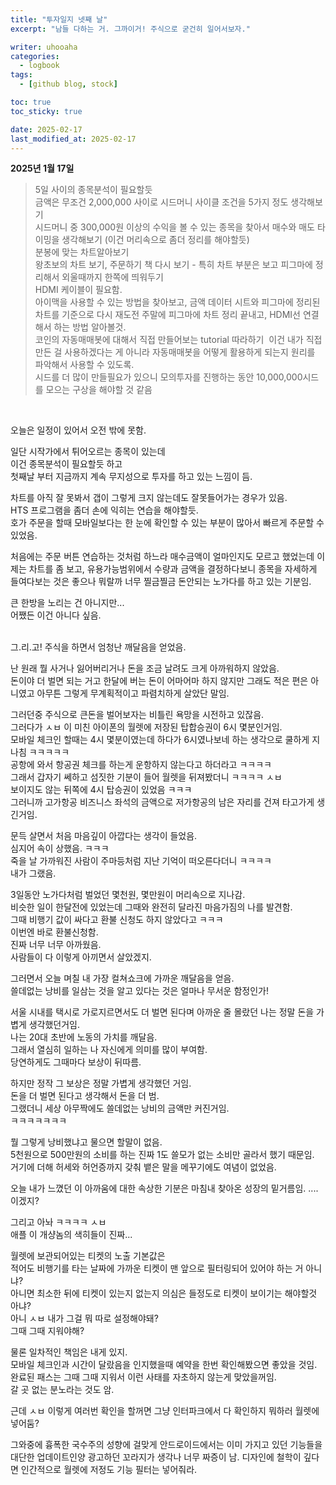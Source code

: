 ```yaml
---
title: "투자일지 넷째 날"
excerpt: "남들 다하는 거. 그까이거! 주식으로 굳건히 일어서보자."

writer: uhooaha
categories:
  - logbook
tags:
  - [github blog, stock]

toc: true
toc_sticky: true

date: 2025-02-17
last_modified_at: 2025-02-17
---
```



**2025년 1월 17일**    


> 5일 사이의 종목분석이 필요할듯          
> 금액은 무조건 2,000,000 사이로 시드머니 사이클 조건을 5가지 정도 생각해보기         
> 시드머니 중 300,000원 이상의 수익을 볼 수 있는 종목을 찾아서 매수와 매도 타이밍을 생각해보기 (이건 머리속으로 좀더 정리를 해야할듯)            
> 분봉에 맞는 차트알아보기         
> 왕초보의 차트 보기, 주문하기 책 다시 보기 - 특히 차트 부분은 보고 피그마에 정리해서 외울때까지 한쪽에 띄워두기         
> HDMI 케이블이 필요함.         
> 아이맥을 사용할 수 있는 방법을 찾아보고, 금액 데이터 시트와 피그마에 정리된 차트를 기준으로 다시 재도전 주말에 피그마에 차트 정리 끝내고, HDMI선 연결해서 하는 방법 알아볼것.      
> 코인의 자동매매봇에 대해서 직접 만들어보는 tutorial 따라하기  이건 내가 직접 만든 걸 사용하겠다는 게 아니라 자동매매봇을 어떻게 활용하게 되는지 원리를 파악해서 사용할 수 있도록.      
> 시드를 더 많이 만들필요가 있으니 모의투자를 진행하는 동안 10,000,000시드를 모으는 구상을 해야할 것 같음          
     

<br>
         

오늘은 일정이 있어서 오전 밖에 못함.       

일단 시작가에서 튀어오르는 종목이 있는데         
이건 종목분석이 필요할듯 하고        
첫째날 부터 지금까지 계속 무지성으로 투자를 하고 있는 느낌이 듬.          

차트를 아직 잘 못봐서 갭이 그렇게 크지 않는데도 잘못들어가는 경우가 있음.        
HTS 프로그램을 좀더 손에 익히는 연습을 해야할듯.        
호가 주문을 할때 모바일보다는 한 눈에 확인할 수 있는 부분이 많아서 빠르게 주문할 수 있었음.         

처음에는 주문 버튼 연습하는 것처럼 하느라 매수금액이 얼마인지도 모르고 했었는데 이제는 차트를 좀 보고, 유용가능범위에서 수량과 금액을 결정하다보니 종목을 자세하게 들여다보는 것은 좋으나 뭐랄까 너무 찔금찔금 돈안되는 노가다를 하고 있는 기분임.     

큰 한방을 노리는 건 아니지만...        
어쨌든 이건 아니다 싶음.        

<br>
그.리.고!              
주식을 하면서 엄청난 깨달음을 얻었음.              

난 원래 뭘 사거나 잃어버리거나 돈을 조금 날려도 크게 아까워하지 않았음.         
돈이야 더 벌면 되는 거고 한달에 버는 돈이 어마어마 하지 않지만 그래도 적은 편은 아니였고 아무튼 그렇게 무계획적이고 파렴치하게 살았단 말임.        

그러던중 주식으로 큰돈을 벌어보자는 비틀린 욕망을 시전하고 있잖음.         
그러다가 ㅅㅂ 이 미친 아이폰의 월렛에 저장된 탑합승권이 6시 몇분인거임.         
모바일 체크인 할때는 4시 몇분이였는데 하다가 6시였나보네 하는 생각으로 쿨하게 지나침 ㅋㅋㅋㅋㅋ            
공항에 와서 항공권 체크를 하는게 운항하지 않는다고 하더라고 ㅋㅋㅋㅋ          
그래서 갑자기 쎄하고 섬짓한 기분이 들어 월렛을 뒤져봤더니 ㅋㅋㅋㅋ ㅅㅂ            
보이지도 않는 뒤쪽에 4시 탑승권이 있었음 ㅋㅋㅋ             
그러니까 고가항공 비즈니스 좌석의 금액으로 저가항공의 남은 자리를 건져 타고가게 생긴거임.           

문득 살면서 처음 마음깊이 아깝다는 생각이 들었음.          
심지어 속이 상했음. ㅋㅋㅋ             
죽을 날 가까워진 사람이 주마등처럼 지난 기억이 떠오른다더니 ㅋㅋㅋㅋ      
내가 그랬음.       

3일동안 노가다처럼 벌었던 몇천원, 몇만원이 머리속으로 지나감.           
비슷한 일이 한달전에 있었는데 그때와 완전히 달라진 마음가짐의 나를 발견함.               
그때 비행기 값이 싸다고 환불 신청도 하지 않았다고 ㅋㅋㅋ          
이번엔 바로 환불신청함.         
진짜 너무 너무 아까웠음.          
사람들이 다 이렇게 아끼면서 살았겠지.          

그러면서 오늘 며칠 내 가장 컬쳐쇼크에 가까운 깨달음을 얻음.            
쓸데없는 낭비를 일삼는 것을 알고 있다는 것은 얼마나 무서운 함정인가!           

서울 시내를 택시로 가로지르면서도 더 벌면 된다며 아까운 줄 몰랐던 나는 정말 돈을 가볍게 생각했던거임.         
나는 20대 초반에 노동의 가치를 깨달음.              
그래서 열심히 일하는 나 자신에게 의미를 많이 부여함.         
당연하게도 그때마다 보상이 뒤따름.           

하지만 정작 그 보상은 정말 가볍게 생각했던 거임.          
돈을 더 벌면 된다고 생각해서 돈을 더 범.            
그랬더니 세상 아무짝에도 쓸데없는 낭비의 금액만 커진거임.          
ㅋㅋㅋㅋㅋㅋㅋ          

뭘 그렇게 낭비했냐고 물으면 할말이 없음.        
5천원으로 500만원의 소비를 하는 진짜 1도 쓸모가 없는 소비만 골라서 했기 때문임.             
거기에 더해 허세와 허언증까지 갖춰 뱉은 말을 메꾸기에도 여념이 없었음.              

오늘 내가 느꼈던 이 아까움에 대한 속상한 기분은 마침내 찾아온 성장의 밑거름임.
....이겠지?       

그리고 아놔 ㅋㅋㅋㅋ ㅅㅂ            
애플 이 개샹놈의 색히들이 진짜...                 

월렛에 보관되어있는 티켓의 노출 기본값은         
적어도 비행기를 타는 날짜에 가까운 티켓이 맨 앞으로 필터링되어 있어야 하는 거 아니냐?              
아니면 최소한 뒤에 티켓이 있는지 없는지 의심은 들정도로 티켓이 보이기는 해야할것 아냐?             
아니 ㅅㅂ 내가 그걸 뭐 따로 설정해야돼?         
그때 그때 지워야해?       

물론 일차적인 책임은 내게 있지.           
모바일 체크인과 시간이 달랐음을 인지했을때 예약을 한번 확인해봤으면 좋았을 것임.             
완료된 패스는 그때 그때 지워서 이런 사태를 자초하지 않는게 맞았을꺼임.              
갈 곳 없는 분노라는 것도 암.         

근데 ㅅㅂ 이렇게 여러번 확인을 할꺼면 그냥 인터파크에서 다 확인하지 뭐하러 월렛에 넣어둠?               

그와중에 흉폭한 국수주의 성향에 걸맞게 안드로이드에서는 이미 가지고 있던 기능들을 대단한 업데이트인양 광고하던 꼬라지가 생각나 너무 짜증이 남.            디자인에 철학이 깊다면 인간적으로 월렛에 저정도 기능 필터는 넣어줘라.         

